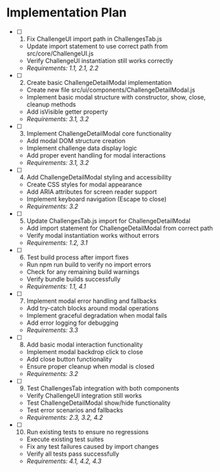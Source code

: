 # Implementation Plan

- [ ] 1. Fix ChallengeUI import path in ChallengesTab.js
  - Update import statement to use correct path from src/core/ChallengeUI.js
  - Verify ChallengeUI instantiation still works correctly
  - _Requirements: 1.1, 2.1, 2.2_

- [ ] 2. Create basic ChallengeDetailModal implementation
  - Create new file src/ui/components/ChallengeDetailModal.js
  - Implement basic modal structure with constructor, show, close, cleanup methods
  - Add isVisible getter property
  - _Requirements: 3.1, 3.2_

- [ ] 3. Implement ChallengeDetailModal core functionality
  - Add modal DOM structure creation
  - Implement challenge data display logic
  - Add proper event handling for modal interactions
  - _Requirements: 3.1, 3.2_

- [ ] 4. Add ChallengeDetailModal styling and accessibility
  - Create CSS styles for modal appearance
  - Add ARIA attributes for screen reader support
  - Implement keyboard navigation (Escape to close)
  - _Requirements: 3.2_

- [ ] 5. Update ChallengesTab.js import for ChallengeDetailModal
  - Add import statement for ChallengeDetailModal from correct path
  - Verify modal instantiation works without errors
  - _Requirements: 1.2, 3.1_

- [ ] 6. Test build process after import fixes
  - Run npm run build to verify no import errors
  - Check for any remaining build warnings
  - Verify bundle builds successfully
  - _Requirements: 1.1, 4.1_

- [ ] 7. Implement modal error handling and fallbacks
  - Add try-catch blocks around modal operations
  - Implement graceful degradation when modal fails
  - Add error logging for debugging
  - _Requirements: 3.3_

- [ ] 8. Add basic modal interaction functionality
  - Implement modal backdrop click to close
  - Add close button functionality
  - Ensure proper cleanup when modal is closed
  - _Requirements: 3.2_

- [ ] 9. Test ChallengesTab integration with both components
  - Verify ChallengeUI integration still works
  - Test ChallengeDetailModal show/hide functionality
  - Test error scenarios and fallbacks
  - _Requirements: 2.3, 3.2, 4.2_

- [ ] 10. Run existing tests to ensure no regressions
  - Execute existing test suites
  - Fix any test failures caused by import changes
  - Verify all tests pass successfully
  - _Requirements: 4.1, 4.2, 4.3_